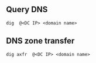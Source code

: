 ## Query DNS
```
dig  @<DC IP> <domain name>
```

## DNS zone transfer
```
dig axfr  @<DC IP> <domain name>
```

